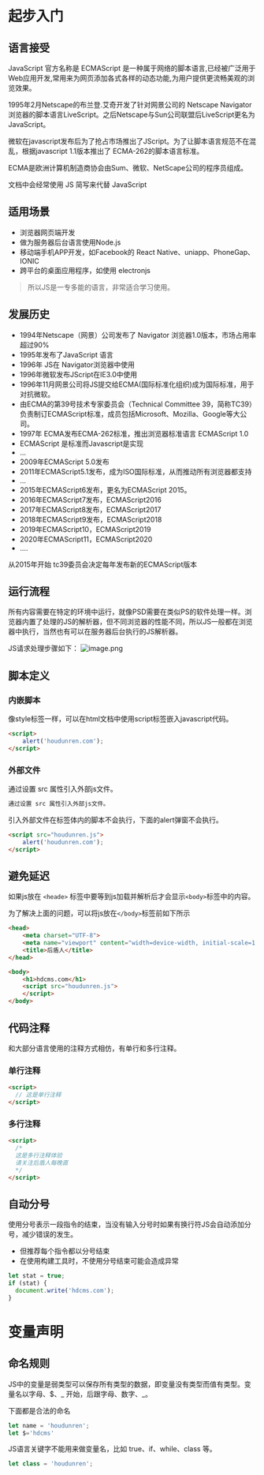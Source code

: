 # 起步入门
## 语言接受
JavaScript 官方名称是 ECMAScript 是一种属于网络的脚本语言,已经被广泛用于Web应用开发,常用来为网页添加各式各样的动态功能,为用户提供更流畅美观的浏览效果。

1995年2月Netscape的布兰登.艾奇开发了针对网景公司的 Netscape Navigator浏览器的脚本语言LiveScript。之后Netscape与Sun公司联盟后LiveScript更名为JavaScript。

微软在javascript发布后为了抢占市场推出了JScript。为了让脚本语言规范不在混乱，根据javascript 1.1版本推出了 ECMA-262的脚本语言标准。

ECMA是欧洲计算机制造商协会由Sum、微软、NetScape公司的程序员组成。

文档中会经常使用 JS 简写来代替 JavaScript

## 适用场景
- 浏览器网页端开发
- 做为服务器后台语言使用Node.js
- 移动端手机APP开发，如Facebook的 React Native、uniapp、PhoneGap、IONIC
- 跨平台的桌面应用程序，如使用 electronjs
>所以JS是一专多能的语言，非常适合学习使用。

## 发展历史
- 1994年Netscape（网景）公司发布了 Navigator 浏览器1.0版本，市场占用率超过90%
- 1995年发布了JavaScript 语言
- 1996年 JS在 Navigator浏览器中使用
- 1996年微软发布JScript在IE3.0中使用
- 1996年11月网景公司将JS提交给ECMA(国际标准化组织)成为国际标准，用于对抗微软。
- 由ECMA的第39号技术专家委员会（Technical Committee 39，简称TC39）负责制订ECMAScript标准，成员包括Microsoft、Mozilla、Google等大公司。
- 1997年 ECMA发布ECMA-262标准，推出浏览器标准语言 ECMAScript 1.0
- ECMAScript 是标准而Javascript是实现
- ...
- 2009年ECMAScript 5.0发布
- 2011年ECMAScript5.1发布，成为ISO国际标准，从而推动所有浏览器都支持
- ...
- 2015年ECMAScript6发布，更名为ECMAScript 2015。
- 2016年ECMAScript7发布，ECMAScript2016
- 2017年ECMAScript8发布，ECMAScript2017
- 2018年ECMAScript9发布，ECMAScript2018
- 2019年ECMAScript10，ECMAScript2019
- 2020年ECMAScript11，ECMAScript2020
- ....

从2015年开始 tc39委员会决定每年发布新的ECMAScript版本

## 运行流程
所有内容需要在特定的环境中运行，就像PSD需要在类似PS的软件处理一样。浏览器内置了处理的JS的解析器，但不同浏览器的性能不同，所以JS一般都在浏览器中执行，当然也有可以在服务器后台执行的JS解析器。

JS请求处理步骤如下：
![image.png](https://i.loli.net/2020/02/19/rPfl86nzKQJjC4o.png)

## 脚本定义
### 内嵌脚本
像style标签一样，可以在html文档中使用script标签嵌入javascript代码。
```html
<script>
	alert('houdunren.com');
</script>
```

### 外部文件

通过设置 src 属性引入外部js文件。
```html
通过设置 src 属性引入外部js文件。
```
引入外部文件在标签体内的脚本不会执行，下面的alert弹窗不会执行。
```html
<script src="houdunren.js">
	alert('houdunren.com');
</script>
```

## 避免延迟
如果js放在 `<heade>` 标签中要等到js加载并解析后才会显示`<body>`标签中的内容。


为了解决上面的问题，可以将js放在`</body>`标签前如下所示
```html
<head>
    <meta charset="UTF-8">
    <meta name="viewport" content="width=device-width, initial-scale=1.0">
    <title>后盾人</title>
</head>

<body>
    <h1>hdcms.com</h1>
    <script src="houdunren.js">
    </script>
</body>
```


## 代码注释
和大部分语言使用的注释方式相仿，有单行和多行注释。

### 单行注释
```html
<script>
  // 这是单行注释
</script>
```
### 多行注释
```html
<script>
  /*
  这是多行注释体验
  请关注后盾人每晚直
  */
</script>
```

## 自动分号
使用分号表示一段指令的结束，当没有输入分号时如果有换行符JS会自动添加分号，减少错误的发生。

- 但推荐每个指令都以分号结束
- 在使用构建工具时，不使用分号结束可能会造成异常
```js
let stat = true;
if (stat) {
  document.write('hdcms.com');
}
```

# 变量声明
## 命名规则
JS中的变量是弱类型可以保存所有类型的数据，即变量没有类型而值有类型。变量名以字母、$、_ 开始，后跟字母、数字、_。

下面都是合法的命名
```js
let name = 'houdunren';
let $='hdcms'
```
JS语言关键字不能用来做变量名，比如 true、if、while、class 等。
```js
let class = 'houdunren';
```


